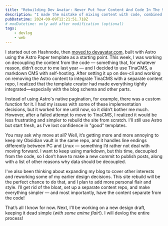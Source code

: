 ```yaml
---
title: "Rebuilding Dev Avatar: Never Put Your Content And Code In The Same Repo"
description: "I made the mistake of mixing content with code, combined with issues from the initial template I used."
pubDatetime: 2024-09-09T12:21:51.718Z
# modDatetime: only add after modification (optional)
tags:
    - devlog
    - web
---
```


I started out on Hashnode, then [moved to devavatar.com](/posts/move-hashnode-blog-to-astrojs), built with Astro using the Astro Paper template as a starting point. This week, I was working on decoupling the content from the code — something that, for whatever reason, didn’t occur to me last year — and I decided to use TinaCMS, a markdown CMS with self-hosting. After setting it up on dev-cli and working on removing the Astro content to integrate TinaCMS with a separate content repo, I realized that the template creator had made everything tightly integrated—especially with the blog schema and other parts.

Instead of using Astro's native pagination, for example, there was a custom function for it. I had my issues with some of these implementation decisions, but it worked for me until now, so it didn’t bother me much. However, after a failed attempt to move to TinaCMS, I realized it would be less frustrating and simpler to rebuild the site from scratch. I'll still use Astro but start fresh, as I’ve lost confidence in "good" templates.

You may ask why move at all? Well, it’s getting more and more annoying to keep my Obsidian vault in the same repo, and it handles line endings differently between PC and Linux — something I’d rather not deal with moving forward. I want to keep using markdown, but this time, decoupled from the code, so I don’t have to make a new commit to publish posts, along with a list of other reasons why data should be decoupled.

I've also been thinking about expanding my blog to cover other interests and reworking some of my earlier design decisions. This site rebuild will be the perfect chance to do that, and I plan to add more personal flair and style. I’ll get rid of the bloat, set up a separate content repo, and make everything simpler — and most importantly, have the content separate from the code!

That’s all I know for now. Next, I’ll be working on a new design draft, keeping it dead simple (_with some anime flair!_). I will devlog the entire process!
